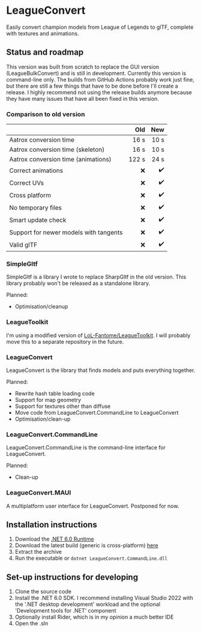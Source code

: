 # LeagueConvert

Easily convert champion models from League of Legends to glTF, complete with
textures and animations.

## Status and roadmap

This version was built from scratch to replace the GUI version
(LeagueBulkConvert) and is still in development. Currently this version is
command-line only. The builds from GitHub Actions probably work just fine, but
there are still a few things that have to be done before I'll create a release.
I highly recommend not using the release builds anymore because they have many
issues that have all been fixed in this version.

### Comparison to old version

|                                        |   Old |                New |
|:---------------------------------------|------:|-------------------:|
| Aatrox conversion time                 |  16 s |               10 s |
| Aatrox conversion time (skeleton)      |  16 s |               10 s |
| Aatrox conversion time (animations)    | 122 s |               24 s |
| Correct animations                     |   :x: | :heavy_check_mark: |
| Correct UVs                            |   :x: | :heavy_check_mark: |
| Cross platform                         |   :x: | :heavy_check_mark: |
| No temporary files                     |   :x: | :heavy_check_mark: |
| Smart update check                     |   :x: | :heavy_check_mark: |
| Support for newer models with tangents |   :x: | :heavy_check_mark: |
| Valid glTF                             |   :x: | :heavy_check_mark: |

### SimpleGltf

SimpleGltf is a library I wrote to replace SharpGltf in the old version. This
library probably won't be released as a standalone library.

Planned:

* Optimisation/cleanup

### LeagueToolkit

I'm using a modified version of
[LoL-Fantome/LeagueToolkit](https://github.com/LoL-Fantome/LeagueToolkit/). I
will probably move this to a separate repository in the future.

### LeagueConvert

LeagueConvert is the library that finds models and puts everything together.

Planned:

* Rewrite hash table loading code
* Support for map geometry
* Support for textures other than diffuse
* Move code from LeagueConvert.CommandLine to LeagueConvert
* Optimisation/clean-up

### LeagueConvert.CommandLine

LeagueConvert.CommandLine is the command-line interface for LeagueConvert.

Planned:

* Clean-up

### LeagueConvert.MAUI

A multiplatform user interface for LeagueConvert. Postponed for now.

## Installation instructions

1. Download the
   [.NET 6.0 Runtime](https://dotnet.microsoft.com/download/dotnet/6.0/runtime)
2. Download the latest build (generic is cross-platform)
   [here](https://github.com/Jochem-W/LeagueBulkConvert/actions?query=branch%3Avnext)
3. Extract the archive
4. Run the executable or `dotnet LeagueConvert.CommandLine.dll`

## Set-up instructions for developing

1. Clone the source code
2. Install the .NET 6.0 SDK. I recommend installing Visual Studio 2022 with the
   '.NET desktop development' workload and the optional 'Development tools for
   .NET' component
3. Optionally install Rider, which is in my opinion a much better IDE
4. Open the .sln
